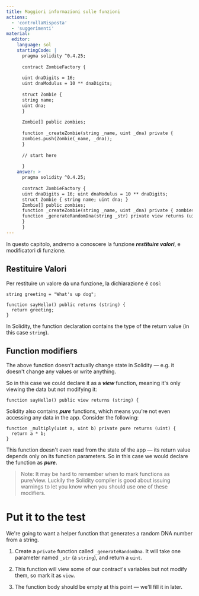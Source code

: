 ```yaml
---
title: Maggiori informazioni sulle funzioni
actions:
  - 'controllaRisposta'
  - 'suggerimenti'
material:
  editor:
    language: sol
    startingCode: |
      pragma solidity ^0.4.25;
      
      contract ZombieFactory {
      
      uint dnaDigits = 16;
      uint dnaModulus = 10 ** dnaDigits;
      
      struct Zombie {
      string name;
      uint dna;
      }
      
      Zombie[] public zombies;
      
      function _createZombie(string _name, uint _dna) private {
      zombies.push(Zombie(_name, _dna));
      }
      
      // start here
      
      }
    answer: >
      pragma solidity ^0.4.25;
      
      contract ZombieFactory {
      uint dnaDigits = 16; uint dnaModulus = 10 ** dnaDigits;
      struct Zombie { string name; uint dna; }
      Zombie[] public zombies;
      function _createZombie(string _name, uint _dna) private { zombies.push(Zombie(_name, _dna)); }
      function _generateRandomDna(string _str) private view returns (uint) {
      }
      }
---
```

In questo capitolo, andremo a conoscere la funzione ***restituire valori***, e modificatori di funzione.

## Restituire Valori

Per restituire un valore da una funzione, la dichiarazione é cosí:

    string greeting = "What's up dog";
    
    function sayHello() public returns (string) {
      return greeting;
    }
    

In Solidity, the function declaration contains the type of the return value (in this case `string`).

## Function modifiers

The above function doesn't actually change state in Solidity — e.g. it doesn't change any values or write anything.

So in this case we could declare it as a ***view*** function, meaning it's only viewing the data but not modifying it:

    function sayHello() public view returns (string) {
    

Solidity also contains ***pure*** functions, which means you're not even accessing any data in the app. Consider the following:

    function _multiply(uint a, uint b) private pure returns (uint) {
      return a * b;
    }
    

This function doesn't even read from the state of the app — its return value depends only on its function parameters. So in this case we would declare the function as ***pure***.

> Note: It may be hard to remember when to mark functions as pure/view. Luckily the Solidity compiler is good about issuing warnings to let you know when you should use one of these modifiers.

# Put it to the test

We're going to want a helper function that generates a random DNA number from a string.

1. Create a `private` function called `_generateRandomDna`. It will take one parameter named `_str` (a `string`), and return a `uint`.

2. This function will view some of our contract's variables but not modify them, so mark it as `view`.

3. The function body should be empty at this point — we'll fill it in later.